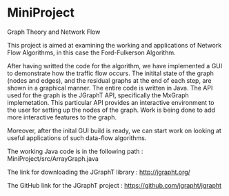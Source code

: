 # MiniProject

Graph Theory and Network Flow

This project is aimed at examining the working and applications of Network Flow Algorithms, in this case the Ford-Fulkerson Algorithm.

After having writted the code for the algorithm, we have implemented a GUI to demonstrate how the traffic flow occurs.
The initital state of the graph (nodes and edges), and the residual graphs at the end of each step, are shown in a graphical manner.
The entire code is written in Java. 
The API used for the graph is the JGraphT API, specifically the MxGraph implemetation.
This particular API provides an interactive environment to the user for setting up the nodes of the graph.
Work is being done to add more interactive features to the graph.

Moreover, after the inital GUI build is ready, we can start work on looking at useful applications of such data-flow algorithms.

The working Java code is in the following path : 
    MiniProject/src/ArrayGraph.java
    
The link for downloading the JGraphT library : 
    http://jgrapht.org/

The GitHub link for the JGraphT project : 
   https://github.com/jgrapht/jgrapht
   
